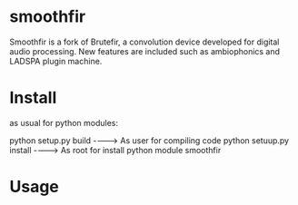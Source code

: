 # smoothfir
Smoothfir is a fork of Brutefir, a convolution device developed for digital audio processing. New features are included such as ambiophonics and LADSPA plugin machine.

# Install

as usual for python modules:

python setup.py build    ----> As user for compiling code
python setuup.py install ----> As root for install python module smoothfir

# Usage
